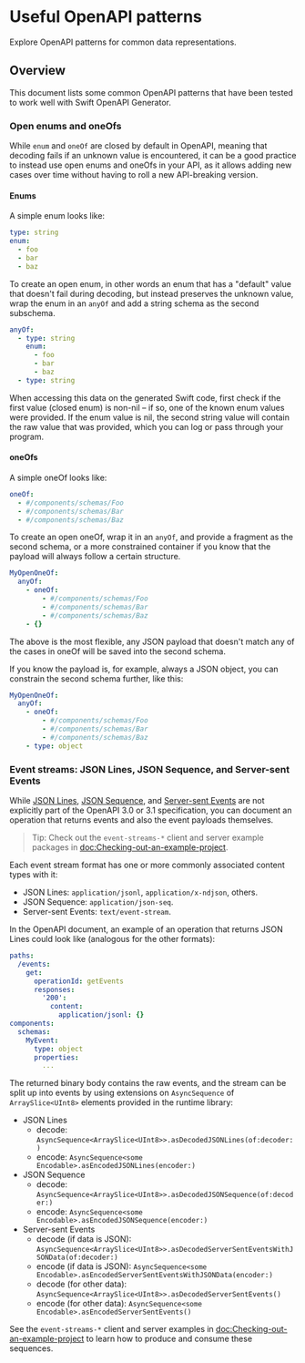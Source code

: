 # Useful OpenAPI patterns

Explore OpenAPI patterns for common data representations. 

## Overview

This document lists some common OpenAPI patterns that have been tested to work well with Swift OpenAPI Generator.

### Open enums and oneOfs

While `enum` and `oneOf` are closed by default in OpenAPI, meaning that decoding fails if an unknown value is encountered, it can be a good practice to instead use open enums and oneOfs in your API, as it allows adding new cases over time without having to roll a new API-breaking version.

#### Enums

A simple enum looks like:

```yaml
type: string
enum:
  - foo
  - bar
  - baz
```

To create an open enum, in other words an enum that has a "default" value that doesn't fail during decoding, but instead preserves the unknown value, wrap the enum in an `anyOf` and add a string schema as the second subschema.

```yaml
anyOf:
  - type: string
    enum:
      - foo
      - bar
      - baz
  - type: string
```

When accessing this data on the generated Swift code, first check if the first value (closed enum) is non-nil – if so, one of the known enum values were provided. If the enum value is nil, the second string value will contain the raw value that was provided, which you can log or pass through your program.

#### oneOfs

A simple oneOf looks like:

```yaml
oneOf:
  - #/components/schemas/Foo
  - #/components/schemas/Bar
  - #/components/schemas/Baz
```

To create an open oneOf, wrap it in an `anyOf`, and provide a fragment as the second schema, or a more constrained container if you know that the payload will always follow a certain structure.

```yaml
MyOpenOneOf:
  anyOf:
    - oneOf:
        - #/components/schemas/Foo
        - #/components/schemas/Bar
        - #/components/schemas/Baz
    - {}
```

The above is the most flexible, any JSON payload that doesn't match any of the cases in oneOf will be saved into the second schema.

If you know the payload is, for example, always a JSON object, you can constrain the second schema further, like this:

```yaml
MyOpenOneOf:
  anyOf:
    - oneOf:
        - #/components/schemas/Foo
        - #/components/schemas/Bar
        - #/components/schemas/Baz
    - type: object
```

### Event streams: JSON Lines, JSON Sequence, and Server-sent Events

While [JSON Lines](https://jsonlines.org), [JSON Sequence](https://datatracker.ietf.org/doc/html/rfc7464), and [Server-sent Events](https://en.wikipedia.org/wiki/Server-sent_events) are not explicitly part of the OpenAPI 3.0 or 3.1 specification, you can document an operation that returns events and also the event payloads themselves.

> Tip: Check out the `event-streams-*` client and server example packages in <doc:Checking-out-an-example-project>.

Each event stream format has one or more commonly associated content types with it:
- JSON Lines: `application/jsonl`, `application/x-ndjson`, others.
- JSON Sequence: `application/json-seq`.
- Server-sent Events: `text/event-stream`.

In the OpenAPI document, an example of an operation that returns JSON Lines could look like (analogous for the other formats):

```yaml
paths:
  /events:
    get:
      operationId: getEvents
      responses:
        '200':
          content:
            application/jsonl: {}
components:
  schemas:
    MyEvent:
      type: object
      properties:
        ...
```

The returned binary body contains the raw events, and the stream can be split up into events by using extensions on `AsyncSequence` of `ArraySlice<UInt8>` elements provided in the runtime library:

- JSON Lines
    - decode: `AsyncSequence<ArraySlice<UInt8>>.asDecodedJSONLines(of:decoder:)`
    - encode: `AsyncSequence<some Encodable>.asEncodedJSONLines(encoder:)`
- JSON Sequence
    - decode: `AsyncSequence<ArraySlice<UInt8>>.asDecodedJSONSequence(of:decoder:)`
    - encode: `AsyncSequence<some Encodable>.asEncodedJSONSequence(encoder:)`
- Server-sent Events
    - decode (if data is JSON): `AsyncSequence<ArraySlice<UInt8>>.asDecodedServerSentEventsWithJSONData(of:decoder:)`
    - encode (if data is JSON): `AsyncSequence<some Encodable>.asEncodedServerSentEventsWithJSONData(encoder:)`
    - decode (for other data): `AsyncSequence<ArraySlice<UInt8>>.asDecodedServerSentEvents()`
    - encode (for other data): `AsyncSequence<some Encodable>.asEncodedServerSentEvents()`

See the `event-streams-*` client and server examples in <doc:Checking-out-an-example-project> to learn how to produce and consume these sequences.
